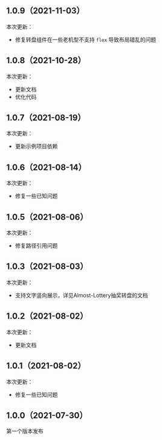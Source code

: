 ## 1.0.9（2021-11-03）
本次更新：
- 修复转盘组件在一些老机型不支持 `flex` 导致布局错乱的问题
## 1.0.8（2021-10-28）
本次更新：
- 更新文档
- 优化代码
## 1.0.7（2021-08-19）
本次更新：
- 更新示例项目依赖
## 1.0.6（2021-08-14）
本次更新：
- 修复一些已知问题
## 1.0.5（2021-08-06）
本次更新：
- 修复路径引用问题
## 1.0.3（2021-08-03）
本次更新：
- 支持文字竖向展示，详见Almost-Lottery抽奖转盘的文档
## 1.0.2（2021-08-02）
本次更新：
- 更新文档
## 1.0.1（2021-08-02）
本次更新：
- 修复一些已知问题
## 1.0.0（2021-07-30）
第一个版本发布
